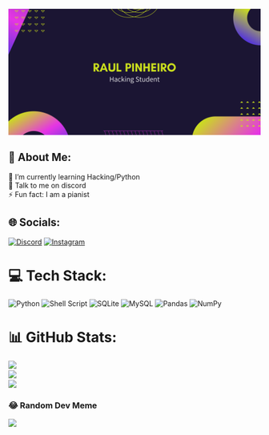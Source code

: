 <p align="center">
  <a href="" target="_blank" rel="noreferrer"><img src="banner.png" alt="my banner"></a>
</p>

## 💫 About Me:
🌱 I’m currently learning Hacking/Python<br>💬 Talk to me on discord<br>⚡ Fun fact: I am a pianist


## 🌐 Socials:
[![Discord](https://img.shields.io/badge/Discord-%237289DA.svg?logo=discord&logoColor=white)](htttps://discord.gg/https://discord.com/users/493084892679372840) [![Instagram](https://img.shields.io/badge/Instagram-%23E4405F.svg?logo=Instagram&logoColor=white)](https://instagram.com/rtsp._) 

# 💻 Tech Stack:
![Python](https://img.shields.io/badge/python-3670A0?style=for-the-badge&logo=python&logoColor=ffdd54) ![Shell Script](https://img.shields.io/badge/shell_script-%23121011.svg?style=for-the-badge&logo=gnu-bash&logoColor=white) ![SQLite](https://img.shields.io/badge/sqlite-%2307405e.svg?style=for-the-badge&logo=sqlite&logoColor=white) ![MySQL](https://img.shields.io/badge/mysql-%2300f.svg?style=for-the-badge&logo=mysql&logoColor=white) ![Pandas](https://img.shields.io/badge/pandas-%23150458.svg?style=for-the-badge&logo=pandas&logoColor=white) ![NumPy](https://img.shields.io/badge/numpy-%23013243.svg?style=for-the-badge&logo=numpy&logoColor=white)
# 📊 GitHub Stats:
![](https://github-readme-stats.vercel.app/api?username=raulp2007&theme=radical&hide_border=false&include_all_commits=true&count_private=true)<br/>
![](https://github-readme-streak-stats.herokuapp.com/?user=raulp2007&theme=radical&hide_border=false)<br/>
![](https://github-readme-stats.vercel.app/api/top-langs/?username=raulp2007&theme=radical&hide_border=false&include_all_commits=true&count_private=true&layout=compact)

### 😂 Random Dev Meme
<img src="https://random-memer.herokuapp.com/" width="512px"/>

